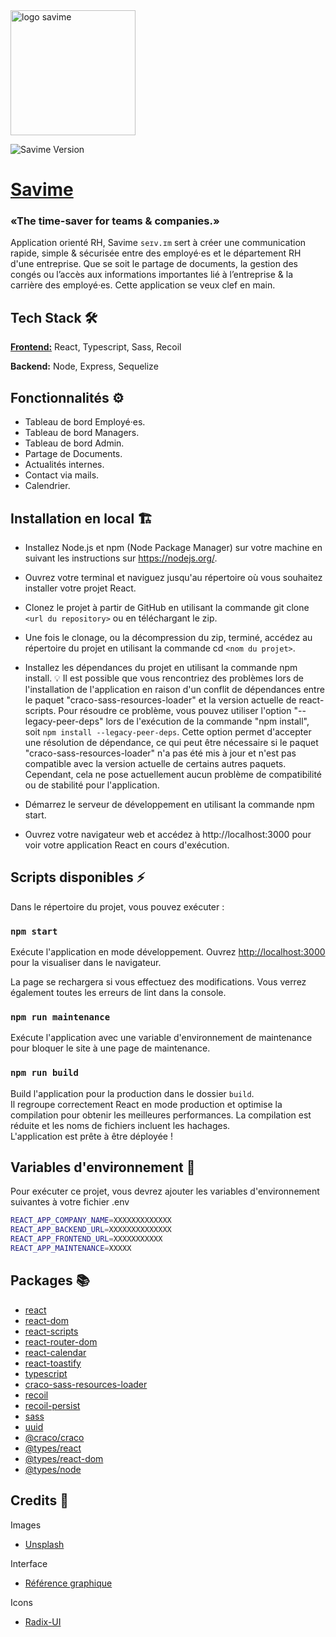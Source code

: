 <img src="https://i.goopics.net/03v8if.png" alt="logo savime" style="width:200px;"/>
      
![Savime Version](https://img.shields.io/badge/version-v0.0.1-white)

# [Savime](https://www.savime.tech/)
### «The time-saver for teams & companies.»
Application orienté RH, Savime `seɪv.ɪm` sert à créer une communication rapide, simple & sécurisée entre des employé·es et le département RH d'une entreprise.
Que se soit le partage de documents, la gestion des congés ou l’accès aux informations importantes lié à l’entreprise & la carrière des employé·es.
Cette application se veux clef en main.

## Tech Stack 🛠️

<u>**Frontend:**</u> React, Typescript, Sass, Recoil

**Backend:** Node, Express, Sequelize


## Fonctionnalités ⚙️

- Tableau de bord Employé·es.
- Tableau de bord Managers.
- Tableau de bord Admin.
- Partage de Documents.
- Actualités internes.
- Contact via mails.
- Calendrier.

## Installation en local 🏗️

- Installez Node.js et npm (Node Package Manager) sur votre machine en suivant les instructions sur https://nodejs.org/.

- Ouvrez votre terminal et naviguez jusqu'au répertoire où vous souhaitez installer votre projet React.

- Clonez le projet à partir de GitHub en utilisant la commande git clone `<url du repository>` ou en téléchargant le zip.

- Une fois le clonage, ou la décompression du zip, terminé, accédez au répertoire du projet en utilisant la commande cd `<nom du projet>`.

- Installez les dépendances du projet en utilisant la commande npm install.
💡 Il est possible que vous rencontriez des problèmes lors de l'installation de l'application en raison d'un conflit de dépendances entre le paquet "craco-sass-resources-loader" et la version actuelle de react-scripts. Pour résoudre ce problème, vous pouvez utiliser l'option "--legacy-peer-deps" lors de l'exécution de la commande "npm install", soit `npm install --legacy-peer-deps`. Cette option permet d'accepter une résolution de dépendance, ce qui peut être nécessaire si le paquet "craco-sass-resources-loader" n'a pas été mis à jour et n'est pas compatible avec la version actuelle de certains autres paquets. Cependant, cela ne pose actuellement aucun problème de compatibilité ou de stabilité pour l'application.

- Démarrez le serveur de développement en utilisant la commande npm start.

- Ouvrez votre navigateur web et accédez à http://localhost:3000 pour voir votre application React en cours d'exécution.

## Scripts disponibles ⚡

Dans le répertoire du projet, vous pouvez exécuter :

### `npm start`

Exécute l'application en mode développement.
Ouvrez [http://localhost:3000](http://localhost:3000) pour la visualiser dans le navigateur.

La page se rechargera si vous effectuez des modifications.
Vous verrez également toutes les erreurs de lint dans la console.

### `npm run maintenance`

Exécute l'application avec une variable d'environnement de maintenance pour bloquer le site à une page de maintenance.

### `npm run build`

Build l'application pour la production dans le dossier `build`.\
Il regroupe correctement React en mode production et optimise la compilation pour obtenir les meilleures performances.
La compilation est réduite et les noms de fichiers incluent les hachages.\
L'application est prête à être déployée !

## Variables d'environnement 🔐

Pour exécuter ce projet, vous devrez ajouter les variables d'environnement suivantes à votre fichier .env

```sh
REACT_APP_COMPANY_NAME=XXXXXXXXXXXXX
REACT_APP_BACKEND_URL=XXXXXXXXXXXXXX
REACT_APP_FRONTEND_URL=XXXXXXXXXXX
REACT_APP_MAINTENANCE=XXXXX
```


## Packages 📚

- [react](https://www.npmjs.com/package/react)
- [react-dom](https://www.npmjs.com/package/react-dom)
- [react-scripts](https://www.npmjs.com/package/react-scripts)
- [react-router-dom](https://www.npmjs.com/package/react-router-dom)
- [react-calendar](https://www.npmjs.com/package/react-calendar)
- [react-toastify](https://www.npmjs.com/package/react-toastify)
- [typescript](https://www.npmjs.com/package/typescript)
- [craco-sass-resources-loader](https://www.npmjs.com/package/craco-sass-resources-loader)
- [recoil](https://www.npmjs.com/package/recoil)
- [recoil-persist](https://www.npmjs.com/package/recoil-persist)
- [sass](https://www.npmjs.com/package/sass)
- [uuid](https://www.npmjs.com/package/uuid)
- [@craco/craco](https://www.npmjs.com/package/@craco/craco)
- [@types/react](https://www.npmjs.com/package/@types/react)
- [@types/react-dom](https://www.npmjs.com/package/@types/react-dom)
- [@types/node](https://www.npmjs.com/package/@types/node)

## Credits 💬

Images
- [Unsplash](https://unsplash.com/)

Interface
- [Référence graphique](https://www.behance.net/gallery/102784977/Web-Application-Interface-PR-Club/modules/591476137)

Icons
- [Radix-UI](https://icons.radix-ui.com/)